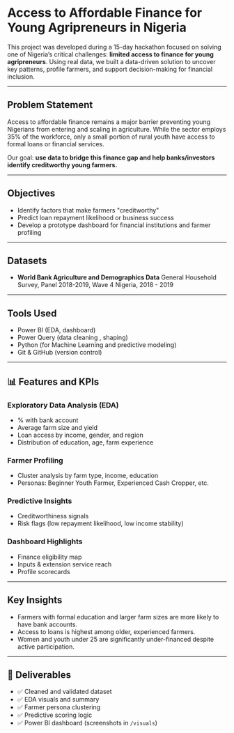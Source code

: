 # Access to Affordable Finance for Young Agripreneurs in Nigeria

This project was developed during a 15-day hackathon focused on solving one of Nigeria’s critical challenges: **limited access to finance for young agripreneurs**. Using real data, we built a data-driven solution to uncover key patterns, profile farmers, and support decision-making for financial inclusion.

---

##  Problem Statement

Access to affordable finance remains a major barrier preventing young Nigerians from entering and scaling in agriculture. While the sector employs 35% of the workforce, only a small portion of rural youth have access to formal loans or financial services.

Our goal: **use data to bridge this finance gap and help banks/investors identify creditworthy young farmers.**

---

##  Objectives

- Identify factors that make farmers "creditworthy"
- Predict loan repayment likelihood or business success
- Develop a prototype dashboard for financial institutions and farmer profiling

---

##  Datasets

- **World Bank Agriculture and Demographics Data**
General Household Survey, Panel 2018-2019, Wave 4
Nigeria, 2018 - 2019

---

##  Tools Used

- Power BI (EDA, dashboard)
- Power Query (data cleaning , shaping)
- Python (for Machine Learning and predictive modeling)
- Git & GitHub (version control)

---

## 📊 Features and KPIs

### Exploratory Data Analysis (EDA)
- % with bank account
- Average farm size and yield
- Loan access by income, gender, and region
- Distribution of education, age, farm experience

### Farmer Profiling
- Cluster analysis by farm type, income, education
- Personas: Beginner Youth Farmer, Experienced Cash Cropper, etc.

### Predictive Insights
- Creditworthiness signals
- Risk flags (low repayment likelihood, low income stability)

### Dashboard Highlights
- Finance eligibility map
- Inputs & extension service reach
- Profile scorecards

---

##  Key Insights

- Farmers with formal education and larger farm sizes are more likely to have bank accounts.
- Access to loans is highest among older, experienced farmers.
- Women and youth under 25 are significantly under-financed despite active participation.

---

## 📎 Deliverables

- ✅ Cleaned and validated dataset
- ✅ EDA visuals and summary
- ✅ Farmer persona clustering
- ✅ Predictive scoring logic
- ✅ Power BI dashboard (screenshots in `/visuals`)




